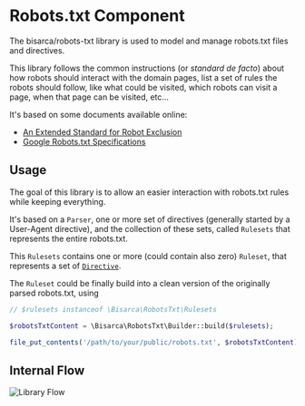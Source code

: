 Robots.txt Component
====================

The bisarca/robots-txt library is used to model and manage robots.txt files and
directives.

This library follows the common instructions (or _standard de facto_) about
how robots should interact with the domain pages, list a set of rules the robots
should follow, like what could be visited, which robots can visit a page,
when that page can be visited, etc...

It's based on some documents available online:

* [An Extended Standard for Robot Exclusion](http://www.conman.org/people/spc/robots2.html)
* [Google Robots.txt Specifications](https://developers.google.com/webmasters/control-crawl-index/docs/robots_txt)


Usage
-----

The goal of this library is to allow an easier interaction with robots.txt rules
while keeping everything.

It's based on a `Parser`, one or more set of directives (generally started by a
User-Agent directive), and the collection of these sets, called `Rulesets` that
represents the entire robots.txt.

This `Rulesets` contains one or more (could contain also zero) `Ruleset`, that
represents a set of [`Directive`](directives).

The `Ruleset` could be finally build into a clean version of the originally
parsed robots.txt, using

```php
// $rulesets instanceof \Bisarca\RobotsTxt\Rulesets

$robotsTxtContent = \Bisarca\RobotsTxt\Builder::build($rulesets);

file_put_contents('/path/to/your/public/robots.txt', $robotsTxtContent);
```


Internal Flow
-------------

![Library Flow](https://www.websequencediagrams.com/cgi-bin/cdraw?lz=dGl0bGUgRmxvdwoKUGFyc2VyLT5SdWxlc2V0czogUGFyc2luZyBmcm9tIGEgZGlydHkgcm9ib3RzLnR4dAoAIggAKAxJbnRlcm5hbC9Vc2VyIGVsYWJvcmF0aW9uACMLQnVpbGRlcjogAAQFaW5nIGEgY2xlYW4AUQw&s=napkin)
